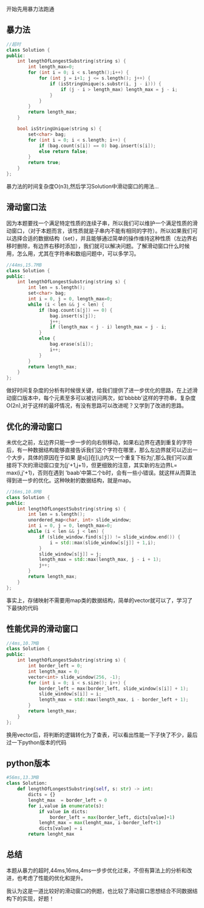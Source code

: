 开始先用暴力法跑通

## 暴力法

```c++
//超时
class Solution {
public:
	int lengthOfLongestSubstring(string s) {
		int length_max=0;
		for (int i = 0; i < s.length();i++) {
			for (int j = i+1; j <= s.length(); j++) {
				if (isStringUnique(s.substr(i, j - i))) {
					if (j - i > length_max) length_max = j - i;
				}
			}
		}
		return length_max;		
	}

	bool isStringUnique(string s) {
		set<char> bag;
		for (int i = 0; i < s.length; i++) {
			if (bag.count(s[i]) == 0) bag.insert(s[i]);
			else return false;
		}
		return true;
	}
};
```

暴力法的时间复杂度O(n3),然后学习Solution中滑动窗口的用法...

## 滑动窗口法

因为本题要找一个满足特定性质的连续子串，所以我们可以维护一个满足性质的滑动窗口，（对于本题而言，该性质就是子串内不能有相同的字符）。所以如果我们可以选择合适的数据结构（set），并且能够通过简单的操作维持这种性质（左边界右移时删除，有边界右移时添加），我们就可以解决问题。了解滑动窗口什么时候用，怎么用，尤其在字符串和数组问题中，可以多学习。

```c++
//44ms,15.7MB
class Solution {
public:
	int lengthOfLongestSubstring(string s) {
		int len = s.length();
		set<char> bag;
		int i = 0, j = 0, length_max=0;
		while (i < len && j < len) {
			if (bag.count(s[j]) == 0) {
				bag.insert(s[j]);
				j++;
				if (length_max < j - i) length_max = j - i;
			}
			else {
				bag.erase(s[i]);
				i++;
			}
		}
		return length_max;
	}
};
```

做好时间复杂度的分析有时候很关键，给我们提供了进一步优化的思路，在上述滑动窗口版本中，每个元素至多可以被访问两次，如'bbbbb'这样的字符串，复杂度O(2n),对于这样的最坏情况，有没有思路可以改进呢？又学到了改进的思路。

## 优化的滑动窗口

未优化之前，左边界只能一步一步的向右侧移动，如果右边界在遇到重复的字符后，有一种数据结构能够直接告诉我们这个字符在哪里，那么左边界就可以迈出一个大步，具体的原因在于如果 是s[j]在[i,j)内又一个重复下标为j',那么我们可以直接将下次的滑动窗口变为[j'+1,j+1)，但更细致的注意，其实新的左边界L= max(i,j'+1)，否则在遇到 'baab'中第二个b时，会有一些小错误。就这样从而算法得到进一步的优化。这种映射的数据结构，就是map。

```c++
//16ms,10.8MB
class Solution {
public:
	int lengthOfLongestSubstring(string s) {
		int len = s.length();
		unordered_map<char, int> slide_window;
		int i = 0, j = 0, length_max=0;
		while (i < len && j < len) {
			if (slide_window.find(s[j]) != slide_window.end()) {
				i = std::max(slide_window[s[j]] + 1,i);
			}
			slide_window[s[j]] = j;
			length_max = std::max(length_max, j - i + 1);
			j++;	
		}
		return length_max;
	}
};
```

事实上，存储映射不需要用map类的数据结构，简单的vector就可以了，学习了下最快的代码

## 性能优异的滑动窗口

```C++
//4ms,10.7MB
class Solution {
public:
	int lengthOfLongestSubstring(string s) {
		int border_left = 0;
		int length_max = 0;
		vector<int> slide_window(256, -1);
		for (int i = 0; i < s.size(); i++) {
			border_left = max(border_left, slide_window[s[i]] + 1);
			slide_window[s[i]] = i;
			length_max = std::max(length_max, i - border_left + 1);
		}
		return length_max;
	}
};
```

换用vector后，将判断的逻辑转化为了查表，可以看出性能一下子快了不少，最后过一下python版本的代码

## python版本

```python
#56ms,13.3MB
class Solution:
    def lengthOfLongestSubstring(self, s: str) -> int:
        dicts = {}
        lenght_max  = border_left = 0
        for i,value in enumerate(s):
            if value in dicts:
                border_left = max(border_left, dicts[value]+1)
            lenght_max = max(lenght_max, i-border_left+1)
            dicts[value] = i
        return lenght_max
```

## 总结

本题从暴力的超时,44ms,16ms,4ms一步步优化过来，不但有算法上的分析和改进，也考虑了性能的优化和提升。

我认为这是一道比较好的滑动窗口的例题，也比较了滑动窗口思想结合不同数据结构下的实现，好题！